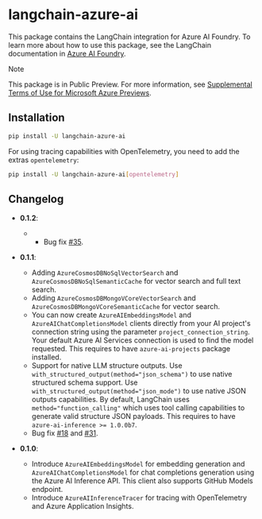 # langchain-azure-ai

This package contains the LangChain integration for Azure AI Foundry. To learn more about how to use this package, see the LangChain documentation in [Azure AI Foundry](https://aka.ms/azureai/langchain).

> [!NOTE]
> This package is in Public Preview. For more information, see [Supplemental Terms of Use for Microsoft Azure Previews](https://azure.microsoft.com/support/legal/preview-supplemental-terms/).

## Installation

```bash
pip install -U langchain-azure-ai
```

For using tracing capabilities with OpenTelemetry, you need to add the extras `opentelemetry`:

```bash
pip install -U langchain-azure-ai[opentelemetry]
```

## Changelog

- **0.1.2**:

  - - Bug fix [#35](https://github.com/langchain-ai/langchain-azure/issues/35).

- **0.1.1**: 

  - Adding `AzureCosmosDBNoSqlVectorSearch` and `AzureCosmosDBNoSqlSemanticCache` for vector search and full text search.
  - Adding `AzureCosmosDBMongoVCoreVectorSearch` and `AzureCosmosDBMongoVCoreSemanticCache` for vector search.
  - You can now create `AzureAIEmbeddingsModel` and `AzureAIChatCompletionsModel` clients directly from your AI project's connection string using the parameter `project_connection_string`. Your default Azure AI Services connection is used to find the model requested. This requires to have `azure-ai-projects` package installed.
  - Support for native LLM structure outputs. Use `with_structured_output(method="json_schema")` to use native structured schema support. Use `with_structured_output(method="json_mode")` to use native JSON outputs capabilities. By default, LangChain uses `method="function_calling"` which uses tool calling capabilities to generate valid structure JSON payloads. This requires to have `azure-ai-inference >= 1.0.0b7`.
  - Bug fix [#18](https://github.com/langchain-ai/langchain-azure/issues/18) and [#31](https://github.com/langchain-ai/langchain-azure/issues/31).

- **0.1.0**:

  - Introduce `AzureAIEmbeddingsModel` for embedding generation and `AzureAIChatCompletionsModel` for chat completions generation using the Azure AI Inference API. This client also supports GitHub Models endpoint.
  - Introduce `AzureAIInferenceTracer` for tracing with OpenTelemetry and Azure Application Insights.
